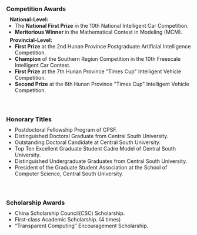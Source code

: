 <h1 id="invited-talks"></h1>

<h3 style="margin: 60px 0px 10px;">Competition Awards</h3>

<h4 style="margin:0 10px 0;">National-Level:</h4>

<ul style="margin:0 0 5px;">
  <li>The <strong>National First Prize</strong> in the 10th National Intelligent Car Competition.</li>
  <li><strong>Meritorious Winner </strong>in the Mathematical Contest in Modeling (MCM).</li>
</ul>

<h4 style="margin:0 10px 0;">Provincial-Level:</h4>

<ul style="margin:0 0 5px;">
  <li><strong>First Prize</strong> at the 2nd Hunan Province Postgraduate Artificial Intelligence Competition.</li>
  <li><strong>Champion</strong>  of the Southern Region Competition in the 10th Freescale Intelligent Car Contest.</li>
  <li><strong>First Prize</strong>  at the 7th Hunan Province "Times Cup" Intelligent Vehicle Competition.</li>
  <li><strong>Second Prize</strong>  at the 6th Hunan Province "Times Cup" Intelligent Vehicle Competition.</li>
</ul>

<h3 style="margin: 60px 0px 10px;">Honorary Titles</h3>

<ul style="margin:0 0 5px;">
  <li>Postdoctoral Fellowship Program of CPSF.</li>
  <li>Distinguished Doctoral Graduate from Central South University.</li>
  <li>Outstanding Doctoral Candidate at Central South University.</li>
  <li>Top Ten Excellent Graduate Student Cadre Model of Central South University.</li>
  <li>Distinguished Undergraduate Graduates from Central South University.</li>
  <li>President of the Graduate Student Association at the School of Computer Science, Central South University.</li>
</ul>

<h3 style="margin: 60px 0px 10px;">Scholarship Awards</h3>

<ul style="margin:0 0 5px;">
  <li>China Scholarship Council(CSC) Scholarship.</li>
  <li>First-class Academic Scholarship. (4 times)</li>
  <li>“Transparent Computing” Encouragement Scholarship.</li>
</ul>